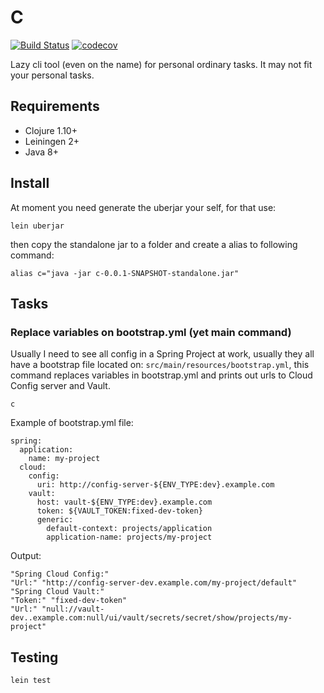 # C
[![Build Status](https://travis-ci.org/caioguedes/c.svg?branch=main)](https://travis-ci.org/caioguedes/c)
[![codecov](https://codecov.io/gh/caioguedes/c/branch/main/graph/badge.svg)](https://codecov.io/gh/caioguedes/c)

Lazy cli tool (even on the name) for personal ordinary tasks. It may not fit your personal tasks.

## Requirements
 * Clojure 1.10+
 * Leiningen 2+
 * Java 8+
 
## Install
At moment you need generate the uberjar your self, for that use:
```shell script
lein uberjar
```
then copy the standalone jar to a folder and create a alias to following command:

```shell script
alias c="java -jar c-0.0.1-SNAPSHOT-standalone.jar"
```

## Tasks

### Replace variables on bootstrap.yml (yet main command)
Usually I need to see all config in a Spring Project at work, usually they all have a bootstrap file located on:
`src/main/resources/bootstrap.yml`, this command
replaces variables in bootstrap.yml and prints out urls to Cloud Config server and Vault.

```shell script
c
```

Example of bootstrap.yml file:
```shell script
spring:
  application:
    name: my-project
  cloud:
    config:
      uri: http://config-server-${ENV_TYPE:dev}.example.com
    vault:
      host: vault-${ENV_TYPE:dev}.example.com
      token: ${VAULT_TOKEN:fixed-dev-token}
      generic:
        default-context: projects/application
        application-name: projects/my-project
```
Output:
```shell script
"Spring Cloud Config:"
"Url:" "http://config-server-dev.example.com/my-project/default"
"Spring Cloud Vault:"
"Token:" "fixed-dev-token"
"Url:" "null://vault-dev..example.com:null/ui/vault/secrets/secret/show/projects/my-project"
```

## Testing
```shell script
lein test
```
